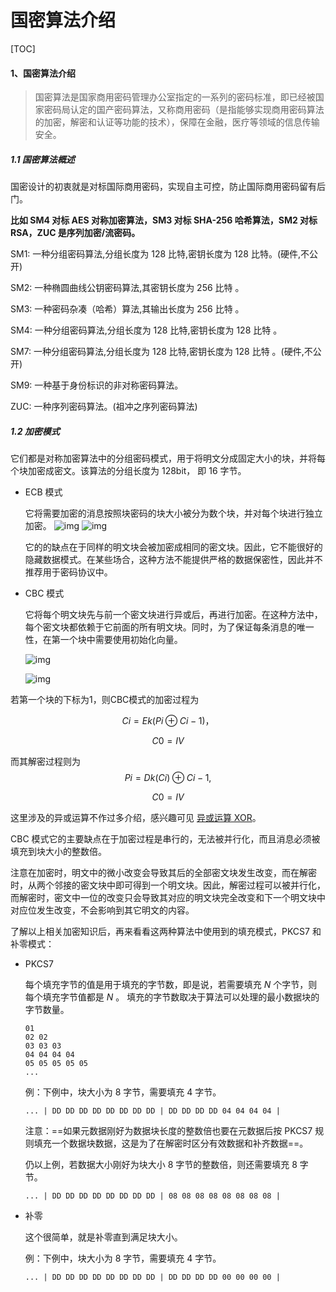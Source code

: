 # 国密算法介绍

[TOC]



#### 1、国密算法介绍
>国密算法是国家商用密码管理办公室指定的一系列的密码标准，即已经被国家密码局认定的国产密码算法，又称商用密码（是指能够实现商用密码算法的加密，解密和认证等功能的技术），保障在金融，医疗等领域的信息传输安全。



##### 1.1 国密算法概述

国密设计的初衷就是对标国际商用密码，实现自主可控，防止国际商用密码留有后门。



**比如 SM4 对标 AES 对称加密算法，SM3 对标 SHA-256 哈希算法，SM2 对标 RSA，ZUC 是序列加密/流密码。**



SM1: 一种分组密码算法,分组长度为 128 比特,密钥长度为 128 比特。(硬件,不公开)

SM2: 一种椭圆曲线公钥密码算法,其密钥长度为 256 比特 。

SM3: 一种密码杂凑（哈希）算法,其输出长度为 256 比特 。

SM4: 一种分组密码算法,分组长度为 128 比特,密钥长度为 128 比特 。

SM7: 一种分组密码算法,分组长度为 128 比特,密钥长度为 128 比特 。(硬件,不公开)

SM9: 一种基于身份标识的非对称密码算法。

ZUC: 一种序列密码算法。(祖冲之序列密码算法)



##### 1.2 加密模式

它们都是对称加密算法中的分组密码模式，用于将明文分成固定大小的块，并将每个块加密成密文。该算法的分组长度为 128bit， 即 16 字节。

- ECB 模式

  它将需要加密的消息按照块密码的块大小被分为数个块，并对每个块进行独立加密。
  ![img](https://upload.wikimedia.org/wikipedia/commons/c/c4/Ecb_encryption.png)
  ![img](https://upload.wikimedia.org/wikipedia/commons/6/66/Ecb_decryption.png)

  它的的缺点在于同样的明文块会被加密成相同的密文块。因此，它不能很好的隐藏数据模式。在某些场合，这种方法不能提供严格的数据保密性，因此并不推荐用于密码协议中。

- CBC 模式

  它将每个明文块先与前一个密文块进行异或后，再进行加密。在这种方法中，每个密文块都依赖于它前面的所有明文块。同时，为了保证每条消息的唯一性，在第一个块中需要使用初始化向量。

  ![img](https://upload.wikimedia.org/wikipedia/commons/d/d3/Cbc_encryption.png)

  ![img](https://upload.wikimedia.org/wikipedia/commons/6/66/Cbc_decryption.png)

若第一个块的下标为1，则CBC模式的加密过程为


$$
Ci=Ek(Pi⊕Ci-1)，
$$

$$
C0=IV
$$

而其解密过程则为
$$
Pi=Dk(Ci)⊕Ci-1,
$$

$$
C0=IV
$$

这里涉及的异或运算不作过多介绍，感兴趣可见 [异或运算 XOR](https://www.ruanyifeng.com/blog/2021/01/_xor.html)。



CBC 模式它的主要缺点在于加密过程是串行的，无法被并行化，而且消息必须被填充到块大小的整数倍。

注意在加密时，明文中的微小改变会导致其后的全部密文块发生改变，而在解密时，从两个邻接的密文块中即可得到一个明文块。因此，解密过程可以被并行化，而解密时，密文中一位的改变只会导致其对应的明文块完全改变和下一个明文块中对应位发生改变，不会影响到其它明文的内容。



了解以上相关加密知识后，再来看看这两种算法中使用到的填充模式，PKCS7 和补零模式：

- PKCS7

  每个填充字节的值是用于填充的字节数，即是说，若需要填充 *N* 个字节，则每个填充字节值都是 *N* 。 填充的字节数取决于算法可以处理的最小数据块的字节数量。

  ```shell
  01
  02 02
  03 03 03
  04 04 04 04
  05 05 05 05 05
  ...
  ```

  例：下例中，块大小为 8 字节，需要填充 4 字节。

  ```shell
  ... | DD DD DD DD DD DD DD DD | DD DD DD DD 04 04 04 04 |
  ```

  注意：==如果元数据刚好为数据块长度的整数倍也要在元数据后按 PKCS7 规则填充一个数据块数据，这是为了在解密时区分有效数据和补齐数据==。

  

  仍以上例，若数据大小刚好为块大小 8 字节的整数倍，则还需要填充 8 字节。

  ```shell
  ... | DD DD DD DD DD DD DD DD | 08 08 08 08 08 08 08 08 |
  ```

  

- 补零

  这个很简单，就是补零直到满足块大小。

  例：下例中，块大小为 8 字节，需要填充 4 字节。

  ```shell
  ... | DD DD DD DD DD DD DD DD | DD DD DD DD 00 00 00 00 |
  ```

